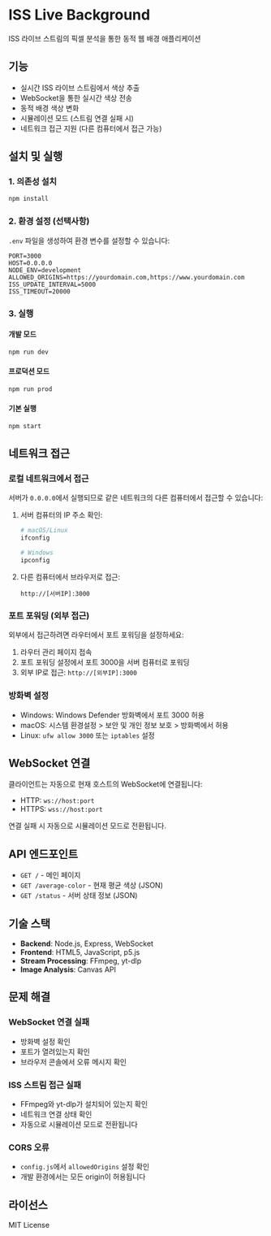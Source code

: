 # ISS Live Background

ISS 라이브 스트림의 픽셀 분석을 통한 동적 웹 배경 애플리케이션

## 기능

- 실시간 ISS 라이브 스트림에서 색상 추출
- WebSocket을 통한 실시간 색상 전송
- 동적 배경 색상 변화
- 시뮬레이션 모드 (스트림 연결 실패 시)
- 네트워크 접근 지원 (다른 컴퓨터에서 접근 가능)

## 설치 및 실행

### 1. 의존성 설치
```bash
npm install
```

### 2. 환경 설정 (선택사항)
`.env` 파일을 생성하여 환경 변수를 설정할 수 있습니다:
```env
PORT=3000
HOST=0.0.0.0
NODE_ENV=development
ALLOWED_ORIGINS=https://yourdomain.com,https://www.yourdomain.com
ISS_UPDATE_INTERVAL=5000
ISS_TIMEOUT=20000
```

### 3. 실행

#### 개발 모드
```bash
npm run dev
```

#### 프로덕션 모드
```bash
npm run prod
```

#### 기본 실행
```bash
npm start
```

## 네트워크 접근

### 로컬 네트워크에서 접근
서버가 `0.0.0.0`에서 실행되므로 같은 네트워크의 다른 컴퓨터에서 접근할 수 있습니다:

1. 서버 컴퓨터의 IP 주소 확인:
   ```bash
   # macOS/Linux
   ifconfig
   
   # Windows
   ipconfig
   ```

2. 다른 컴퓨터에서 브라우저로 접근:
   ```
   http://[서버IP]:3000
   ```

### 포트 포워딩 (외부 접근)
외부에서 접근하려면 라우터에서 포트 포워딩을 설정하세요:

1. 라우터 관리 페이지 접속
2. 포트 포워딩 설정에서 포트 3000을 서버 컴퓨터로 포워딩
3. 외부 IP로 접근: `http://[외부IP]:3000`

### 방화벽 설정
- Windows: Windows Defender 방화벽에서 포트 3000 허용
- macOS: 시스템 환경설정 > 보안 및 개인 정보 보호 > 방화벽에서 허용
- Linux: `ufw allow 3000` 또는 `iptables` 설정

## WebSocket 연결

클라이언트는 자동으로 현재 호스트의 WebSocket에 연결됩니다:
- HTTP: `ws://host:port`
- HTTPS: `wss://host:port`

연결 실패 시 자동으로 시뮬레이션 모드로 전환됩니다.

## API 엔드포인트

- `GET /` - 메인 페이지
- `GET /average-color` - 현재 평균 색상 (JSON)
- `GET /status` - 서버 상태 정보 (JSON)

## 기술 스택

- **Backend**: Node.js, Express, WebSocket
- **Frontend**: HTML5, JavaScript, p5.js
- **Stream Processing**: FFmpeg, yt-dlp
- **Image Analysis**: Canvas API

## 문제 해결

### WebSocket 연결 실패
- 방화벽 설정 확인
- 포트가 열려있는지 확인
- 브라우저 콘솔에서 오류 메시지 확인

### ISS 스트림 접근 실패
- FFmpeg와 yt-dlp가 설치되어 있는지 확인
- 네트워크 연결 상태 확인
- 자동으로 시뮬레이션 모드로 전환됩니다

### CORS 오류
- `config.js`에서 `allowedOrigins` 설정 확인
- 개발 환경에서는 모든 origin이 허용됩니다

## 라이선스

MIT License 